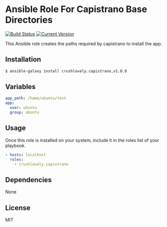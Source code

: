 # Ansible Role For Capistrano Base Directories

[![Build Status](https://circleci.com/gh/crushlovely/ansible-capistrano.svg?style=shield)](https://github.com/crushlovely/ansible-capistrano)
[![Current Version](http://img.shields.io/github/release/crushlovely/ansible-capistrano.svg?style=flat)](https://galaxy.ansible.com/list#/roles/2370)

This Ansible role creates the paths required by capistrano to install the app.

## Installation

``` bash
$ ansible-galaxy install crushlovely.capistrano,v1.0.0
```

## Variables

``` yaml
app_path: /home/ubuntu/test
app:
  user: ubuntu
  group: ubuntu
```

## Usage

Once this role is installed on your system, include it in the roles list of your playbook.

``` yaml
- hosts: localhost
  roles:
    - crushlovely.capistrano
```

## Dependencies

None

## License

MIT
